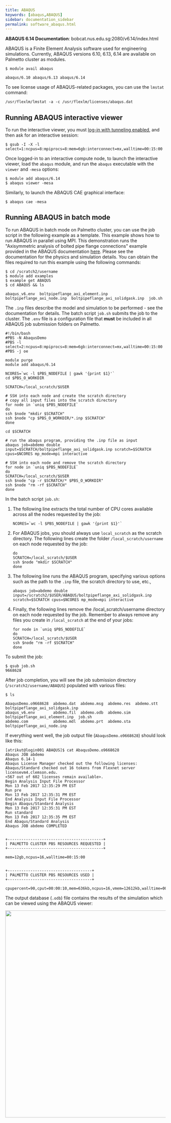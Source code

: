 ```yaml
---
title: ABAQUS
keywords: [abaqus,ABAQUS]
sidebar: documentation_sidebar
permalink: software_abaqus.html
---
```


**ABAQUS 6.14 Documentation**: bobcat.nus.edu.sg:2080/v6.14/index.html

ABAQUS is a Finite Element Analysis software used
for engineering simulations.
Currently, ABAQUS versions 6.10, 6.13, 6.14 are available on Palmetto cluster
as modules.

~~~
$ module avail abaqus

abaqus/6.10 abaqus/6.13 abaqus/6.14
~~~

To see license usage of ABAQUS-related packages,
you can use the `lmstat` command:

~~~
/usr/flexlm/lmstat -a -c /usr/flexlm/licenses/abaqus.dat
~~~

## Running ABAQUS interactive viewer

To run the interactive viewer,
you must [log-in with tunneling enabled]({{site.baseurl}}/userguide_howto_run_graphical_applications.html),
and then ask for an interactive session:

~~~
$ qsub -I -X -l select=1:ncpus=8:mpiprocs=8:mem=6gb:interconnect=mx,walltime=00:15:00
~~~

Once logged-in to an interactive compute node,
to launch the interactive viewer,
load the `abaqus` module, and run the `abaqus` executable with the `viewer` and `-mesa` options:

~~~
$ module add abaqus/6.14
$ abaqus viewer -mesa
~~~

Similarly,
to launch the ABAQUS CAE graphical interface:

~~~
$ abaqus cae -mesa
~~~

## Running ABAQUS in batch mode

To run ABAQUS in batch mode on Palmetto cluster,
you can use the job script in the following example as a template.
This example shows how to run ABAQUS in parallel using MPI.
This demonstration runs the "Axisymmetric analysis of bolted pipe flange connections"
example provided in the ABAQUS documentation [here](http://bobcat.nus.edu.sg:2080/v6.14/books/exa/default.htm).
Please see the documentation for the physics and simulation details.
You can obtain the files required to run this example
using the following commands:

~~~
$ cd /scratch2/username
$ module add examples
$ example get ABAQUS
$ cd ABAQUS && ls

abaqus_v6.env  boltpipeflange_axi_element.inp  boltpipeflange_axi_node.inp  boltpipeflange_axi_solidgask.inp  job.sh
~~~

The `.inp` files describe the model and simulation to be performed - see
the documentation for details.
The batch script `job.sh` submits the job to the cluster.
The `.env` file is a configuration file that **must** be included in all
ABAQUS job submission folders on Palmetto.

~~~
#!/bin/bash
#PBS -N AbaqusDemo
#PBS -l select=2:ncpus=8:mpiprocs=8:mem=6gb:interconnect=mx,walltime=00:15:00
#PBS -j oe

module purge
module add abaqus/6.14

NCORES=`wc -l $PBS_NODEFILE | gawk '{print $1}'`
cd $PBS_O_WORKDIR

SCRATCH=/local_scratch/$USER

# SSH into each node and create the scratch directory
# copy all input files into the scratch directory
for node in `uniq $PBS_NODEFILE`
do
ssh $node "mkdir $SCRATCH"
ssh $node "cp $PBS_O_WORKDIR/*.inp $SCRATCH"
done

cd $SCRATCH

# run the abaqus program, providing the .inp file as input
abaqus job=abdemo double input=$SCRATCH/boltpipeflange_axi_solidgask.inp scratch=$SCRATCH cpus=$NCORES mp_mode=mpi interactive 

# SSH into each node and remove the scratch directory
for node in `uniq $PBS_NODEFILE`
do
SCRATCH=/local_scratch/$USER
ssh $node "cp -r $SCRATCH/* $PBS_O_WORKDIR"
ssh $node "rm -rf $SCRATCH"
done
~~~

In the batch script `job.sh`:

1. The following line extracts the total number of CPU cores available across
   all the nodes requested by the job:

   ~~~
   NCORES=`wc -l $PBS_NODEFILE | gawk '{print $1}'`
   ~~~  

2. For ABAQUS jobs, you should always use `local_scratch` as the scratch directory.
   The following lines create the folder `/local_scratch/username` on each node
   requested by the job:

   ~~~
   do
   SCRATCH=/local_scratch/$USER
   ssh $node "mkdir $SCRATCH"
   done
   ~~~  

3. The following line runs the ABAQUS program, specifying various options
   such as the path to the `.inp` file, the scratch directory to use, etc.,

   ~~~
   abaqus job=abdemo double input=/scratch2/$USER/ABAQUS/boltpipeflange_axi_solidgask.inp scratch=$SCRATCH cpus=$NCORES mp_mode=mpi interactive
   ~~~  

4. Finally, the following lines remove the /local_scratch/username directory
   on each node requested by the job. Remember to always remove any files
   you create in `/local_scratch` at the end of your jobs:

   ~~~
   for node in `uniq $PBS_NODEFILE`
   do
   SCRATCH=/local_scratch/$USER
   ssh $node "rm -rf $SCRATCH"
   done
   ~~~

To submit the job:

~~~
$ qsub job.sh
9668628
~~~

After job completion, you will see the job submission directory (`/scratch2/username/ABAQUS`)
populated with various files:

~~~
$ ls

AbaqusDemo.o9668628  abdemo.dat  abdemo.msg  abdemo.res  abdemo.stt                      boltpipeflange_axi_solidgask.inp
abaqus_v6.env        abdemo.fil  abdemo.odb  abdemo.sim  boltpipeflange_axi_element.inp  job.sh
abdemo.com           abdemo.mdl  abdemo.prt  abdemo.sta  boltpipeflange_axi_node.inp
~~~

If everything went well, the job output file (`AbaqusDemo.o9668628`) should look like this:

~~~
[atrikut@login001 ABAQUS]$ cat AbaqusDemo.o9668628
Abaqus JOB abdemo
Abaqus 6.14-1
Abaqus License Manager checked out the following licenses:
Abaqus/Standard checked out 16 tokens from Flexnet server licensevm4.clemson.edu.
<567 out of 602 licenses remain available>.
Begin Analysis Input File Processor
Mon 13 Feb 2017 12:35:29 PM EST
Run pre
Mon 13 Feb 2017 12:35:31 PM EST
End Analysis Input File Processor
Begin Abaqus/Standard Analysis
Mon 13 Feb 2017 12:35:31 PM EST
Run standard
Mon 13 Feb 2017 12:35:35 PM EST
End Abaqus/Standard Analysis
Abaqus JOB abdemo COMPLETED


+------------------------------------------+
| PALMETTO CLUSTER PBS RESOURCES REQUESTED |
+------------------------------------------+

mem=12gb,ncpus=16,walltime=00:15:00


+-------------------------------------+
| PALMETTO CLUSTER PBS RESOURCES USED |
+-------------------------------------+

cpupercent=90,cput=00:00:10,mem=636kb,ncpus=16,vmem=12612kb,walltime=00:00:13
~~~

The output database (`.odb`) file
contains the results of the simulation which can be viewed
using the ABAQUS viewer:

<img src="{{site.baseurl}}/images/abaqus-screenshot-results.png" style="width:650px">
